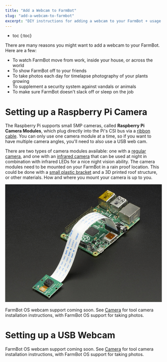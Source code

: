 ```yaml
---
title: "Add a Webcam to FarmBot"
slug: "add-a-webcam-to-farmbot"
excerpt: "DIY instructions for adding a webcam to your FarmBot + usage examples"
---
```


* toc
{:toc}

There are many reasons you might want to add a webcam to your FarmBot. Here are a few:
* To watch FarmBot move from work, inside your house, or across the world
* To show FarmBot off to your friends
* To take photos each day for timelapse photography of your plants growing
* To supplement a security system against vandals or animals
* To make sure FarmBot doesn't slack off or sleep on the job

# Setting up a Raspberry Pi Camera

The Raspberry Pi supports small 5MP cameras, called **Raspberry Pi Camera Modules**, which plug directly into the Pi's CSI bus via a [ribbon cable](https://www.adafruit.com/products/2144). You can only use one camera module at a time, so if you want to have multiple camera angles, you'll need to also use a USB web cam.

There are two types of camera modules available: one with a [regular camera](https://www.adafruit.com/products/1367), and one with an [infrared camera](https://www.adafruit.com/products/1567) that can be used at night in combination with infrared LEDs for a nice night vision ability. The camera modules need to be mounted on your FarmBot in a rain proof location. This could be done with a [small plastic bracket](https://www.adafruit.com/products/1434) and a 3D printed roof structure, or other materials. How and where you mount your camera is up to you.

![1367-07.jpg](07.jpg)

FarmBot OS webcam support coming soon. See [Camera](../../FarmBot-Genesis-V1.1/tools/camera.md) for tool camera installation instructions, with FarmBot OS support for taking photos.

# Setting up a USB Webcam

FarmBot OS webcam support coming soon. See [Camera](../../FarmBot-Genesis-V1.1/tools/camera.md) for tool camera installation instructions, with FarmBot OS support for taking photos.
